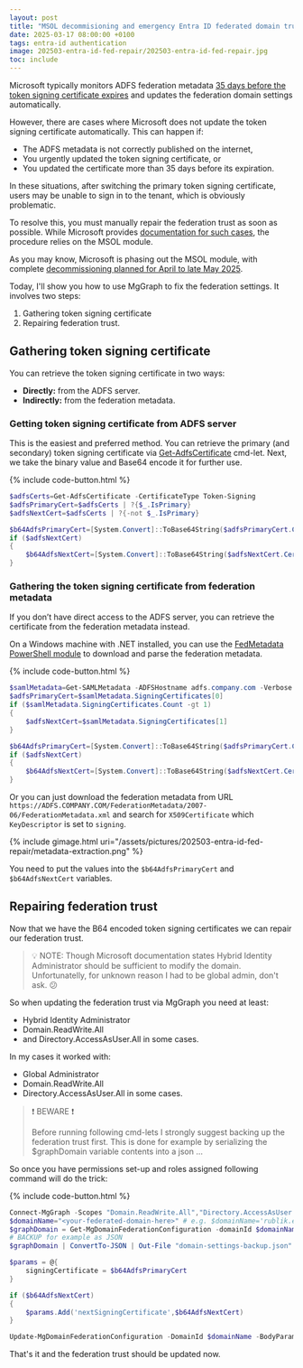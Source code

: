 ```yaml
---
layout: post
title: "MSOL decommisioning and emergency Entra ID federated domain trust repair"
date: 2025-03-17 08:00:00 +0100
tags: entra-id authentication
image: 202503-entra-id-fed-repair/202503-entra-id-fed-repair.jpg
toc: include
---
```


Microsoft typically monitors ADFS federation metadata [35 days before the token
signing certificate
expires](https://learn.microsoft.com/en-us/entra/identity/hybrid/connect/how-to-connect-fed-o365-certs#renewal-notification-from-the-microsoft-365-admin-center-or-an-email)
and updates the federation domain settings automatically.

However, there are cases where Microsoft does not update the token signing
certificate automatically. This can happen if:
- The ADFS metadata is not correctly published on the internet,
- You urgently updated the token signing certificate, or
- You updated the certificate more than 35 days before its expiration.

In these situations, after switching the primary token signing certificate,
users may be unable to sign in to the tenant, which is obviously problematic.

To resolve this, you must manually repair the federation trust as soon as
possible. While Microsoft provides [documentation for such
cases](https://learn.microsoft.com/en-us/microsoft-365/troubleshoot/active-directory/update-federated-domain-office-365),
the procedure relies on the MSOL module.

As you may know, Microsoft is phasing out the MSOL module, with complete
[decommissioning planned for April to late May
2025](https://techcommunity.microsoft.com/blog/microsoft-entra-blog/action-required-msonline-and-azuread-powershell-retirement---2025-info-and-resou/4364991).

Today, I'll show you how to use MgGraph to fix the federation settings. It
involves two steps:
1. Gathering token signing certificate
2. Repairing federation trust.

## Gathering token signing certificate
You can retrieve the token signing certificate in two ways:
- **Directly:** from the ADFS server.
- **Indirectly:** from the federation metadata.

### Getting token signing certificate from ADFS server
This is the easiest and preferred method. You can retrieve the primary (and
secondary) token signing certificate via
[Get-AdfsCertificate](https://learn.microsoft.com/en-us/powershell/module/adfs/get-adfscertificate?view=windowsserver2025-ps)
cmd-let. Next, we take the binary value and Base64 encode it for further use.

{% include code-button.html %}
```powershell
$adfsCerts=Get-AdfsCertificate -CertificateType Token-Signing 
$adfsPrimaryCert=$adfsCerts | ?{$_.IsPrimary}
$adfsNextCert=$adfsCerts | ?{-not $_.IsPrimary}

$b64AdfsPrimaryCert=[System.Convert]::ToBase64String($adfsPrimaryCert.Certificate.RawData)
if ($adfsNextCert)
{
    $b64AdfsNextCert=[System.Convert]::ToBase64String($adfsNextCert.Certificate.RawData)
}
```

### Gathering the token signing certificate from federation metadata
If you don’t have direct access to the ADFS server, you can retrieve the
certificate from the federation metadata instead. 

On a Windows machine with .NET installed, you can use the [FedMetadata
PowerShell module](https://www.powershellgallery.com/packages/FedMetadata/) to
download and parse the federation metadata.

{% include code-button.html %}
```powershell
$samlMetadata=Get-SAMLMetadata -ADFSHostname adfs.company.com -Verbose
$adfsPrimaryCert=$samlMetadata.SigningCertificates[0]
if ($samlMetadata.SigningCertificates.Count -gt 1)
{
    $adfsNextCert=$samlMetadata.SigningCertificates[1]
}

$b64AdfsPrimaryCert=[System.Convert]::ToBase64String($adfsPrimaryCert.Certificate.RawData)
if ($adfsNextCert)
{
    $b64AdfsNextCert=[System.Convert]::ToBase64String($adfsNextCert.Certificate.RawData)
}
```

Or you can just download the federation metadata from URL ```https://ADFS.COMPANY.COM/FederationMetadata/2007-06/FederationMetadata.xml```
and search for ```X509Certificate``` which ```KeyDescriptor``` is set to ```signing```.

{% include gimage.html uri="/assets/pictures/202503-entra-id-fed-repair/metadata-extraction.png" %}

You need to put the values into the ```$b64AdfsPrimaryCert``` and 
```$b64AdfsNextCert``` variables.

## Repairing federation trust
Now that we have the B64 encoded token signing certificates we can repair our
federation trust.

> :bulb: NOTE: Though Microsoft documentation states Hybrid Identity
> Administrator should be sufficient to modify the domain. Unfortunatelly, for
> unknown reason I had to be global admin, don't ask. :confused:

So when updating the federation trust via MgGraph you need at least:
- Hybrid Identity Administrator
- Domain.ReadWrite.All
- and Directory.AccessAsUser.All in some cases.

In my cases it worked with:
- Global Administrator
- Domain.ReadWrite.All
- Directory.AccessAsUser.All in some cases.

> :exclamation: BEWARE :exclamation:
>
> Before running following cmd-lets I strongly suggest backing up the federation
> trust first. This is done for example by serializing the $graphDomain variable
> contents into a json ...

So once you have permissions set-up and roles assigned following command will do
the trick: 

{% include code-button.html %}
```powershell
Connect-MgGraph -Scopes "Domain.ReadWrite.All","Directory.AccessAsUser.All"
$domainName="<your-federated-domain-here>" # e.g. $domainName='rublik.eu'
$graphDomain = Get-MgDomainFederationConfiguration -domainId $domainName
# BACKUP for example as JSON
$graphDomain | ConvertTo-JSON | Out-File "domain-settings-backup.json"

$params = @{
	signingCertificate = $b64AdfsPrimaryCert
}

if ($b64AdfsNextCert)
{
    $params.Add('nextSigningCertificate',$b64AdfsNextCert)
}

Update-MgDomainFederationConfiguration -DomainId $domainName -BodyParameter $params -InternalDomainFederationId $graphDomain.Id
```

That's it and the federation trust should be updated now.